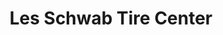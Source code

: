 ---
title: "Les Schwab Tire Center"
url: /vancouver/les-schwab-tire-center-southeast-118th-avenue/
shop: tyres
---